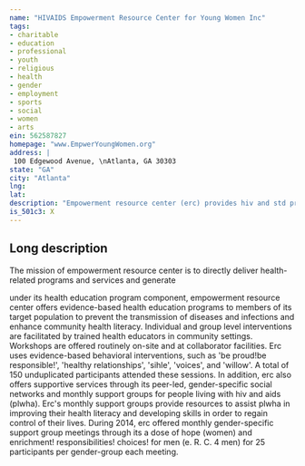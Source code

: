 ```yaml
---
name: "HIVAIDS Empowerment Resource Center for Young Women Inc"
tags:
- charitable
- education
- professional
- youth
- religious
- health
- gender
- employment
- sports
- social
- women
- arts
ein: 562587827
homepage: "www.EmpwerYoungWomen.org"
address: |
 100 Edgewood Avenue, \nAtlanta, GA 30303
state: "GA"
city: "Atlanta"
lng: 
lat: 
description: "Empowerment resource center (erc) provides hiv and std prevention education programs; hiv counseling, testing, referral services; and support services for individuals infected with hiv. "
is_501c3: X
---
```


## Long description

The mission of empowerment resource center is to directly deliver health-related programs and services and generate
  
  under its health education program component, empowerment resource center offers evidence-based health education programs to members of its target population to prevent the transmission of diseases and infections and enhance community health literacy. Individual and group level interventions are facilitated by trained health educators in community settings. Workshops are offered routinely on-site and at collaborator facilities. Erc uses evidence-based behavioral interventions, such as 'be proud!be responsible!', 'healthy relationships', 'sihle', 'voices', and 'willow'. A total of 150 unduplicated participants attended these sessions. In addition, erc also offers supportive services through its peer-led, gender-specific social networks and monthly support groups for people living with hiv and aids (plwha). Erc's monthly support groups provide resources to assist plwha in improving their health literacy and developing skills in order to regain control of their lives. During 2014, erc offered monthly gender-specific support group meetings through its a dose of hope (women) and enrichment! responsibilities! choices! for men (e. R. C. 4 men) for 25 participants per gender-group each meeting. 
